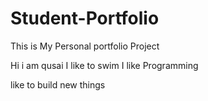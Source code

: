 # Student-Portfolio

This is My Personal portfolio Project 

Hi i am qusai I like to swim I like Programming

like to build new things